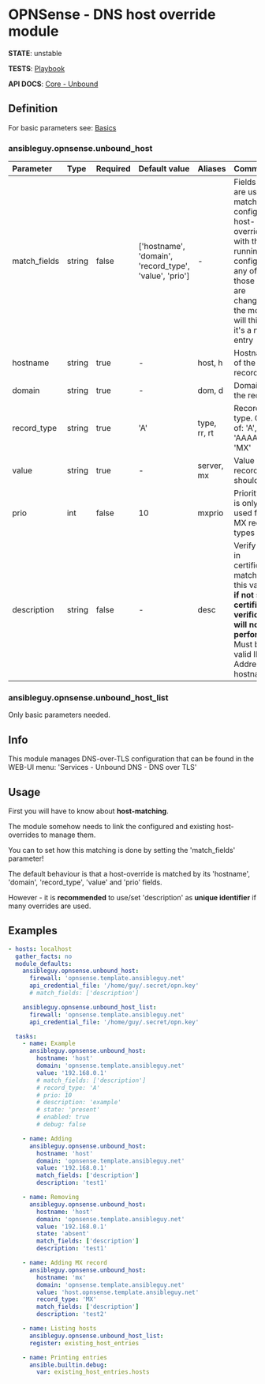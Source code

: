 # OPNSense - DNS host override module

**STATE**: unstable

**TESTS**: [Playbook](https://github.com/ansibleguy/collection_opnsense/blob/stable/tests/unbound_host.yml)

**API DOCS**: [Core - Unbound](https://docs.opnsense.org/development/api/core/unbound.html)

## Definition

For basic parameters see: [Basics](https://github.com/ansibleguy/collection_opnsense/blob/stable/docs/use_basic.md#definition)

### ansibleguy.opnsense.unbound_host

| Parameter  | Type   | Required | Default value | Aliases      | Comment                                                                                                                                                      |
|:-----------|:-------|:---------|:--------------|:-------------|:-------------------------------------------------------------------------------------------------------------------------------------------------------------|
| match_fields     | string | false    | ['hostname', 'domain', 'record_type', 'value', 'prio']              | -            | Fields that are used to match configured host-overrides with the running config - if any of those fields are changed, the module will think it's a new entry |
| hostname     | string | true     | -             | host, h      | Hostname of the record                                                                                                                                       |
| domain     | string | true     | -             | dom, d       | Domain of the record                                                                                                                                         |
| record_type   | string | true     | 'A'           | type, rr, rt | Record type. One of: 'A', 'AAAA', 'MX'                                                                                                                       |
| value   | string | true     | -             | server, mx   | Value the record should hold                                                                                                                                 |
| prio | int    | false    | 10            | mxprio       | Priority that is only used for MX record types                                                                                                               |
| description | string | false    | -             | desc         | Verify if CN in certificate matches this value, **if not set - certificate verification will not be performed**! Must be a valid IP-Address or hostname.     |

### ansibleguy.opnsense.unbound_host_list

Only basic parameters needed.

## Info

This module manages DNS-over-TLS configuration that can be found in the WEB-UI menu: 'Services - Unbound DNS - DNS over TLS'

## Usage

First you will have to know about **host-matching**.

The module somehow needs to link the configured and existing host-overrides to manage them.

You can to set how this matching is done by setting the 'match_fields' parameter!

The default behaviour is that a host-override is matched by its 'hostname', 'domain', 'record_type', 'value' and 'prio' fields.

However - it is **recommended** to use/set 'description' as **unique identifier** if many overrides are used.


## Examples

```yaml
- hosts: localhost
  gather_facts: no
  module_defaults:
    ansibleguy.opnsense.unbound_host:
      firewall: 'opnsense.template.ansibleguy.net'
      api_credential_file: '/home/guy/.secret/opn.key'
      # match_fields: ['description']

    ansibleguy.opnsense.unbound_host_list:
      firewall: 'opnsense.template.ansibleguy.net'
      api_credential_file: '/home/guy/.secret/opn.key'

  tasks:
    - name: Example
      ansibleguy.opnsense.unbound_host:
        hostname: 'host'
        domain: 'opnsense.template.ansibleguy.net'
        value: '192.168.0.1'
        # match_fields: ['description']
        # record_type: 'A'
        # prio: 10
        # description: 'example'
        # state: 'present'
        # enabled: true
        # debug: false

    - name: Adding
      ansibleguy.opnsense.unbound_host:
        hostname: 'host'
        domain: 'opnsense.template.ansibleguy.net'
        value: '192.168.0.1'
        match_fields: ['description']
        description: 'test1'

    - name: Removing
      ansibleguy.opnsense.unbound_host:
        hostname: 'host'
        domain: 'opnsense.template.ansibleguy.net'
        value: '192.168.0.1'
        state: 'absent'
        match_fields: ['description']
        description: 'test1'

    - name: Adding MX record
      ansibleguy.opnsense.unbound_host:
        hostname: 'mx'
        domain: 'opnsense.template.ansibleguy.net'
        value: 'host.opnsense.template.ansibleguy.net'
        record_type: 'MX'
        match_fields: ['description']
        description: 'test2'

    - name: Listing hosts
      ansibleguy.opnsense.unbound_host_list:
      register: existing_host_entries

    - name: Printing entries
      ansible.builtin.debug:
        var: existing_host_entries.hosts
```
